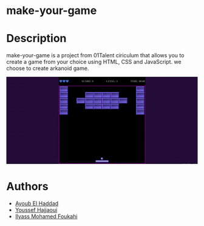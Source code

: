 # make-your-game

# Description
  make-your-game is a project from 01Talent ciriculum that allows you to create a game from your choice using HTML, CSS and JavaScript.
  we choose to create arkanoid game.

  ![game screenshot](/src/assets/images/image.png)

# Authors
  - [Ayoub El Haddad](https://github.com/e-aub) 
  - [Youssef Hajjaoui](https://github.com/Youssefhajjaoui)
  - [Ilyass Mohamed Foukahi](https://github.com/reg-era)
